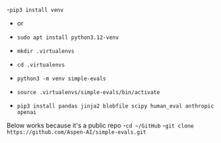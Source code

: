 -`pip3 install venv`
- or
- `sudo apt install python3.12-venv`



- `mkdir .virtualenvs`
- `cd .virtualenvs`
- `python3 -m venv simple-evals`
- `source .virtualenvs/simple-evals/bin/activate`
- `pip3 install pandas jinja2 blobfile scipy human_eval anthropic openai`

Below works because it's a public repo
-`cd ~/GitHub`
-`git clone https://github.com/Aspen-AI/simple-evals.git`
